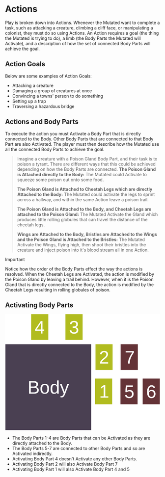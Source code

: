 # Actions

Play is broken down into Actions. Whenever the Mutated want to complete a task, such as attacking a creature, climbing a cliff face, or manipulating a colonist, they must do so using Actions. An Action requires a goal (the thing the Mutated is trying to do), a limb (the Body Parts the Mutated will Activate), and a description of how the set of connected Body Parts will achieve the goal.

## Action Goals

Below are some examples of Action Goals:

- Attacking a creature
- Damaging a group of creatures at once
- Convincing a towns' person to do something
- Setting up a trap
- Traversing a hazardous bridge

## Actions and Body Parts

To execute the action you must Activate a Body Part that is directly connected to the Body. Other Body Parts that are connected to that Body Part are also Activated. The player must then describe how the Mutated use all the connected Body Parts to achieve the goal.

> Imagine a creature with a Poison Gland Body Part, and their task is to poison a tyrant. There are different ways that this could be achieved depending on how the Body Parts are connected.
> **The Poison Gland is Attached directly to the Body:** The Mutated could Activate to squeeze some poison out onto some food.
>
> **The Poison Gland is Attached to Cheetah Legs which are directly Attached to the Body:** The Mutated could activate the legs to sprint across a hallway, and within the same Action leave a poison trail.
>
> **The Poison Gland is Attached to the Body, and Cheetah Legs are attached to the Poison Gland:** The Mutated Activate the Gland which produces little rolling globules that can travel the distance of the cheetah legs.
>
> **Wings are Attached to the Body, Bristles are Attached to the Wings and the Poison Gland is Attached to the Bristles:** The Mutated Activate the Wings, flying high, then shoot their bristles into the creature and inject poison into it's blood stream all in one Action.

>[!IMPORTANT]
> Notice how the order of the Body Parts effect the way the actions is resolved. When the Cheetah Legs are Activated, the action is modified by the Poison Gland by leaving a trail behind. However, when it is the Poison Gland that is directly connected to the Body, the action is modified by the Cheetah Legs resulting in rolling globules of poison.

## Activating Body Parts

![Body Part Attachments](../media/body_part_attachement.svg)

- The Body Parts 1-4 are Body Parts that can be Activated as they are directly attached to the Body.
- The Body Parts 5-7 are connected to other Body Parts and so are Activated indirectly.
- Activating Body Part 4 doesn't Activate any other Body Parts.
- Activating Body Part 2 will also Activate Body Part 7
- Activating Body Part 1 will also Activate Body Part 4 and 5
